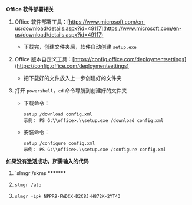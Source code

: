 **Office 软件部署相关**

1.  Office 软件部署工具：[https://www.microsoft.com/en-us/download/details.aspx?id=49117](https://www.microsoft.com/en-us/download/details.aspx?id=49117)
    
    *   下载完，创建文件夹后，软件自动创建 `setup.exe`
2.  Office 版本自定义工具：[https://config.office.com/deploymentsettings](https://config.office.com/deploymentsettings)
    
    *   把下载好的文件放入上一步创建好的文件夹
3.  打开 `powershell`，`cd` 命令导航到创建好的文件夹
    
    *   下载命令：
        
            setup /download config.xml
            示例： PS G:\\office>.\\setup.exe /download config.xml
            
        
    *   安装命令：
        
            setup /configure config.xml
            示例： PS G:\\office>.\\setup.exe /configure config.xml
            
        

**如果没有激活成功，所需输入的代码**

1.  `slmgr /skms *******
    
2.  `slmgr /ato`

3.  `slmgr -ipk NPPR9-FWDCX-D2C8J-H872K-2YT43`